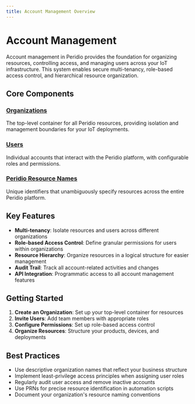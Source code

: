 ```yaml
---
title: Account Management Overview
---
```


# Account Management

Account management in Peridio provides the foundation for organizing resources, controlling access, and managing users across your IoT infrastructure. This system enables secure multi-tenancy, role-based access control, and hierarchical resource organization.

## Core Components

### [Organizations](organizations)

The top-level container for all Peridio resources, providing isolation and management boundaries for your IoT deployments.

### [Users](users)

Individual accounts that interact with the Peridio platform, with configurable roles and permissions.

### [Peridio Resource Names](/peridio-core/peridio-resource-names)

Unique identifiers that unambiguously specify resources across the entire Peridio platform.

## Key Features

- **Multi-tenancy**: Isolate resources and users across different organizations
- **Role-based Access Control**: Define granular permissions for users within organizations
- **Resource Hierarchy**: Organize resources in a logical structure for easier management
- **Audit Trail**: Track all account-related activities and changes
- **API Integration**: Programmatic access to all account management features

## Getting Started

1. **Create an Organization**: Set up your top-level container for resources
2. **Invite Users**: Add team members with appropriate roles
3. **Configure Permissions**: Set up role-based access control
4. **Organize Resources**: Structure your products, devices, and deployments

## Best Practices

- Use descriptive organization names that reflect your business structure
- Implement least-privilege access principles when assigning user roles
- Regularly audit user access and remove inactive accounts
- Use PRNs for precise resource identification in automation scripts
- Document your organization's resource naming conventions
